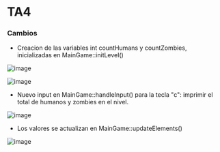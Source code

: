 # TA4

### Cambios
* Creacion de las variables int countHumans y countZombies, inicializadas en MainGame::initLevel()

![image](https://github.com/Elyeet9/fundamentosupc202301/assets/63426823/4c27108f-5956-4891-9e89-da7be99650c8)

![image](https://github.com/Elyeet9/fundamentosupc202301/assets/63426823/b87f2609-c81e-47b2-83d7-67f2436aaf31)


* Nuevo input en MainGame::handleInput() para la tecla "c": imprimir el total de humanos y zombies en el nivel.

![image](https://github.com/Elyeet9/fundamentosupc202301/assets/63426823/a11780eb-a0d6-40f4-a220-6381a7186967)

* Los valores se actualizan en MainGame::updateElements()

![image](https://github.com/Elyeet9/fundamentosupc202301/assets/63426823/89bd899b-f9fb-4a7b-92f5-08d01f34de67)
